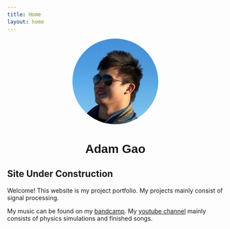 ```yaml
---
title: Home
layout: home
---
```


<head>
<style>
  h1 {text-align: center;}
  img {
  border-radius: 50%;
}
</style>
</head>

<body>
  <div style="text-align: center;">
  <!-- Avatar --><img src="/images/home/avatar.jpg" alt="Adam Gao" class="avatar" itemprop="image"
                      width=200
                      height=200><!-- Name and Suffix -->
  </div>
  <div style="text-align: center;">
  <h1 style = "font-family: sans-serif">Adam Gao
  </h1>
  </div>

<h2>Site Under Construction</h2>
  
  Welcome! This website is my project portfolio. My projects mainly consist of signal processing.
  
  My music can be found on my <a href="https://adamgao.bandcamp.com">bandcamp</a>. My <a href="https://www.youtube.com/@adamgaosignals">youtube channel</a> mainly consists of physics simulations and finished songs.
</body>